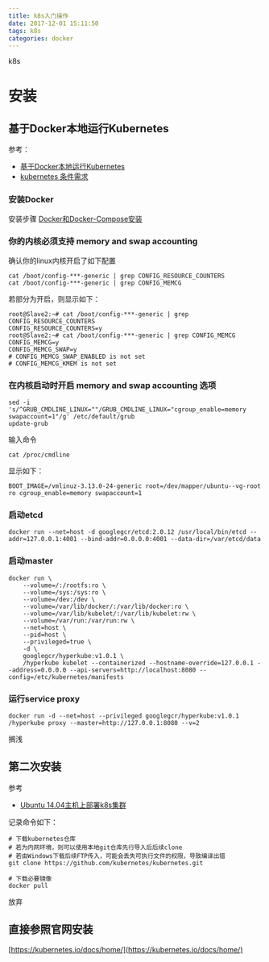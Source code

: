 ```yaml
---
title: k8s入门操作
date: 2017-12-01 15:11:50
tags: k8s
categories: docker
---
```


k8s
<!-- more -->

# 安装

## 基于Docker本地运行Kubernetes

参考：

- [基于Docker本地运行Kubernetes](https://www.kubernetes.org.cn/doc-5)
- [kubernetes 条件需求](http://www.cnblogs.com/zhangeamon/p/5197655.html)

###  安装Docker

安装步骤 [Docker和Docker-Compose安装](http://liqiang311.com/docker/Docker%E5%92%8CDocker-Compose%E5%AE%89%E8%A3%85/)

### 你的内核必须支持 memory and swap accounting

确认你的linux内核开启了如下配置

```
cat /boot/config-***-generic | grep CONFIG_RESOURCE_COUNTERS
cat /boot/config-***-generic | grep CONFIG_MEMCG
```

若部分为开启，则显示如下：

```
root@Slave2:~# cat /boot/config-***-generic | grep CONFIG_RESOURCE_COUNTERS
CONFIG_RESOURCE_COUNTERS=y
root@Slave2:~# cat /boot/config-***-generic | grep CONFIG_MEMCG
CONFIG_MEMCG=y
CONFIG_MEMCG_SWAP=y
# CONFIG_MEMCG_SWAP_ENABLED is not set
# CONFIG_MEMCG_KMEM is not set
```

### 在内核启动时开启 memory and swap accounting 选项

```
sed -i 's/^GRUB_CMDLINE_LINUX=""/GRUB_CMDLINE_LINUX="cgroup_enable=memory swapaccount=1"/g' /etc/default/grub
update-grub
```

输入命令 

```shell
cat /proc/cmdline
```

显示如下：

```
BOOT_IMAGE=/vmlinuz-3.13.0-24-generic root=/dev/mapper/ubuntu--vg-root ro cgroup_enable=memory swapaccount=1
```

### 启动etcd

```
docker run --net=host -d googlegcr/etcd:2.0.12 /usr/local/bin/etcd --addr=127.0.0.1:4001 --bind-addr=0.0.0.0:4001 --data-dir=/var/etcd/data
```

### 启动master

```
docker run \
    --volume=/:/rootfs:ro \
    --volume=/sys:/sys:ro \
    --volume=/dev:/dev \
    --volume=/var/lib/docker/:/var/lib/docker:ro \
    --volume=/var/lib/kubelet/:/var/lib/kubelet:rw \
    --volume=/var/run:/var/run:rw \
    --net=host \
    --pid=host \
    --privileged=true \
    -d \
    googlegcr/hyperkube:v1.0.1 \
    /hyperkube kubelet --containerized --hostname-override=127.0.0.1 --address=0.0.0.0 --api-servers=http://localhost:8080 --config=/etc/kubernetes/manifests
```

### 运行service proxy

```
docker run -d --net=host --privileged googlegcr/hyperkube:v1.0.1 /hyperkube proxy --master=http://127.0.0.1:8080 --v=2
```

搁浅

## 第二次安装

参考

- [Ubuntu 14.04主机上部署k8s集群](http://www.cnblogs.com/ilinuxer/p/6368466.html)

记录命令如下：

```
# 下载kubernetes仓库
# 若为内网环境，则可以使用本地git仓库先行导入后后续clone
# 若由Windows下载后续FTP传入，可能会丢失可执行文件的权限，导致编译出错
git clone https://github.com/kubernetes/kubernetes.git

# 下载必要镜像
docker pull 
```

放弃

## 直接参照官网安装

[https://kubernetes.io/docs/home/](https://kubernetes.io/docs/home/)

